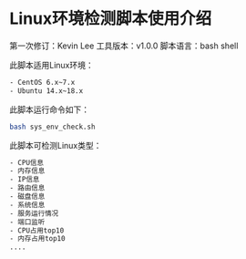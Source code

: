 # Linux环境检测脚本使用介绍
第一次修订：Kevin Lee
工具版本：v1.0.0
脚本语言：bash shell

此脚本适用Linux环境：

```bash
- CentOS 6.x~7.x
- Ubuntu 14.x~18.x
```
此脚本运行命令如下：

```bash
bash sys_env_check.sh
```
此脚本可检测Linux类型：
```bash
- CPU信息
- 内存信息
- IP信息
- 路由信息
- 磁盘信息
- 系统信息
- 服务运行情况
- 端口监听
- CPU占用top10
- 内存占用top10
....
```
